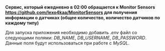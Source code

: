 **Cервис, который ежедневно в 02:00 обращается к Monitor Sensors https://github.com/lexo4kaa/MonitorSensors для получения информации о датчиках (общее количество, количество датчиков по каждому типу)**

Для запуска приложения необходимо добавить *.env* файл со следующими полями: *DB_NAME*, *DB_USERNAME*, *DB_PASSWORD*. Данные поля будут использоваться при работе с *MySQL*.
